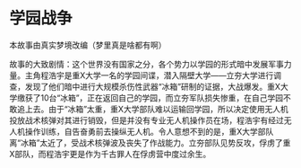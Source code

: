 # 学园战争

本故事由真实梦境改编（梦里真是啥都有啊）

故事的大致剧情：这个世界没有国家之分，各个势力以学园的形式暗中发展军事力量。主角程浩宇是重X大学一名的学园间谍，潜入隔壁大学——立夯大学进行调查，发现了他们暗中进行大规模杀伤性武器“冰箱”研制的证据，大战爆发。重X大学缴获了10台“冰箱”，正在返回自己的学园，而立夯军队损失惨重，在自己学园不敢追上去。由于“冰箱”太重，重X大学部队难以运输回学园，所以决定使用无人机投放战术核弹对其进行销毁，但是并没有专业无人机操作员在场，程浩宇有经过无人机操作训练，自告奋勇前去操纵无人机。令人意想不到的是，重X大学部队离“冰箱”太近了，受战术核弹波及丧失了作战能力。立夯部队见势反攻，俘虏了重X部队，而程浩宇更是作为千古罪人在俘虏营中度过余生。
